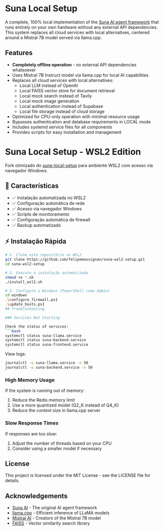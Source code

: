 # Suna Local Setup

A complete, 100% local implementation of the [Suna AI agent framework](https://github.com/kortix-ai/suna) that runs entirely on your own hardware without any external API dependencies. This system replaces all cloud services with local alternatives, centered around a Mistral 7B model served via llama.cpp.

## Features

- **Completely offline operation** - no external API dependencies whatsoever
- Uses Mistral 7B Instruct model via llama.cpp for local AI capabilities
- Replaces all cloud services with local alternatives:
  - Local LLM instead of OpenAI
  - Local FAISS vector store for document retrieval
  - Local mock search instead of Tavily
  - Local mock image generation
  - Local authentication instead of Supabase
  - Local file storage instead of cloud storage
- Optimized for CPU-only operation with minimal resource usage
- Bypasses authentication and database requirements in LOCAL mode
- Includes systemd service files for all components
- Provides scripts for easy installation and management

# Suna Local Setup - WSL2 Edition

Fork otimizado do [suna-local-setup](https://github.com/88atman77/suna-local-setup) para ambiente WSL2 com acesso via navegador Windows.

## 🎯 **Características**

- ✅ Instalação automatizada no WSL2
- ✅ Configuração automática de rede
- ✅ Acesso via navegador Windows
- ✅ Scripts de monitoramento
- ✅ Configuração automática de firewall
- ✅ Backup automatizado

## ⚡ **Instalação Rápida**

```bash
# 1. Clone este repositório no WSL2
git clone https://github.com/felipemassignan/suna-wsl2-setup.git
cd suna-wsl2-setup

# 2. Execute a instalação automatizada
chmod +x *.sh
./install_wsl2.sh

# 3. Configure o Windows (PowerShell como Admin)
cd windows
.\configure_firewall.ps1
.\update_hosts.ps1
## Troubleshooting

### Services Not Starting

Check the status of services:
```bash
systemctl status suna-llama.service
systemctl status suna-backend.service
systemctl status suna-frontend.service
```

View logs:
```bash
journalctl -u suna-llama.service -n 50
journalctl -u suna-backend.service -n 50
```

### High Memory Usage

If the system is running out of memory:
1. Reduce the Redis memory limit
2. Use a more quantized model (Q2_K instead of Q4_K)
3. Reduce the context size in llama.cpp server

### Slow Response Times

If responses are too slow:
1. Adjust the number of threads based on your CPU
2. Consider using a smaller model if necessary

## License

This project is licensed under the MIT License - see the LICENSE file for details.

## Acknowledgements

- [Suna AI](https://github.com/kortix-ai/suna) - The original AI agent framework
- [llama.cpp](https://github.com/ggerganov/llama.cpp) - Efficient inference of LLaMA models
- [Mistral AI](https://mistral.ai/) - Creators of the Mistral 7B model
- [FAISS](https://github.com/facebookresearch/faiss) - Vector similarity search library
